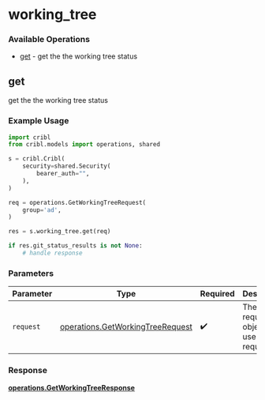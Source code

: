# working_tree

### Available Operations

* [get](#get) - get the the working tree status

## get

get the the working tree status

### Example Usage

```python
import cribl
from cribl.models import operations, shared

s = cribl.Cribl(
    security=shared.Security(
        bearer_auth="",
    ),
)

req = operations.GetWorkingTreeRequest(
    group='ad',
)

res = s.working_tree.get(req)

if res.git_status_results is not None:
    # handle response
```

### Parameters

| Parameter                                                                            | Type                                                                                 | Required                                                                             | Description                                                                          |
| ------------------------------------------------------------------------------------ | ------------------------------------------------------------------------------------ | ------------------------------------------------------------------------------------ | ------------------------------------------------------------------------------------ |
| `request`                                                                            | [operations.GetWorkingTreeRequest](../../models/operations/getworkingtreerequest.md) | :heavy_check_mark:                                                                   | The request object to use for the request.                                           |


### Response

**[operations.GetWorkingTreeResponse](../../models/operations/getworkingtreeresponse.md)**

